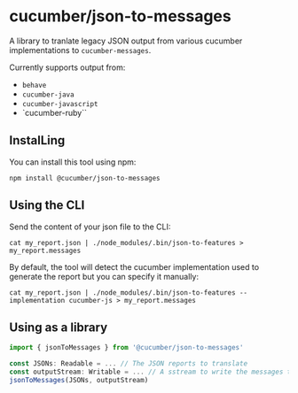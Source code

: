 # cucumber/json-to-messages

A library to tranlate legacy JSON output from various cucumber implementations to
`cucumber-messages`.

Currently supports output from:
 * `behave`
 * `cucumber-java`
 * `cucumber-javascript`
 * `cucumber-ruby``

## InstalLing

You can install this tool using npm:

```shell
npm install @cucumber/json-to-messages
```

## Using the CLI

Send the content of your json file to the CLI:

```shell
cat my_report.json | ./node_modules/.bin/json-to-features > my_report.messages
```

By default, the tool will detect the cucumber implementation used to generate the report but you can specify it manually:

```shell
cat my_report.json | ./node_modules/.bin/json-to-features --implementation cucumber-js > my_report.messages
```

## Using as a library

```typescript
import { jsonToMessages } from '@cucumber/json-to-messages'

const JSONs: Readable = ... // The JSON reports to translate
const outputStream: Writable = ... // A sstream to write the messages to
jsonToMessages(JSONs, outputStream)
```
